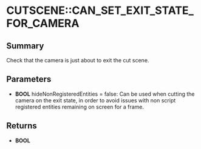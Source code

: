 # CUTSCENE::CAN_SET_EXIT_STATE_FOR_CAMERA

## Summary
Check that the camera is just about to exit the cut scene.

## Parameters
* **BOOL** hideNonRegisteredEntities = false: Can be used when cutting the camera on the exit state, in order to avoid issues with non script registered entities remaining on screen for a frame.

## Returns
* **BOOL**